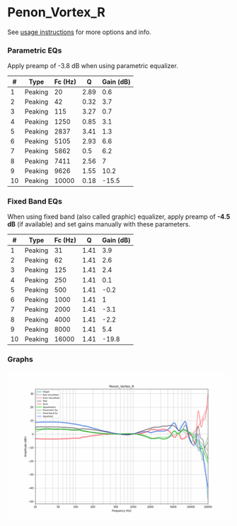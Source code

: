 # Penon_Vortex_R
See [usage instructions](https://github.com/jaakkopasanen/AutoEq#usage) for more options and info.

### Parametric EQs
Apply preamp of -3.8 dB when using parametric equalizer.

|   # | Type    |   Fc (Hz) |    Q |   Gain (dB) |
|-----|---------|-----------|------|-------------|
|   1 | Peaking |        20 | 2.89 |         0.6 |
|   2 | Peaking |        42 | 0.32 |         3.7 |
|   3 | Peaking |       115 | 3.27 |         0.7 |
|   4 | Peaking |      1250 | 0.85 |         3.1 |
|   5 | Peaking |      2837 | 3.41 |         1.3 |
|   6 | Peaking |      5105 | 2.93 |         6.6 |
|   7 | Peaking |      5862 | 0.5  |         6.2 |
|   8 | Peaking |      7411 | 2.56 |         7   |
|   9 | Peaking |      9626 | 1.55 |        10.2 |
|  10 | Peaking |     10000 | 0.18 |       -15.5 |

### Fixed Band EQs
When using fixed band (also called graphic) equalizer, apply preamp of **-4.5 dB** (if available) and set gains manually with these parameters.

|   # | Type    |   Fc (Hz) |    Q |   Gain (dB) |
|-----|---------|-----------|------|-------------|
|   1 | Peaking |        31 | 1.41 |         3.9 |
|   2 | Peaking |        62 | 1.41 |         2.6 |
|   3 | Peaking |       125 | 1.41 |         2.4 |
|   4 | Peaking |       250 | 1.41 |         0.1 |
|   5 | Peaking |       500 | 1.41 |        -0.2 |
|   6 | Peaking |      1000 | 1.41 |         1   |
|   7 | Peaking |      2000 | 1.41 |        -3.1 |
|   8 | Peaking |      4000 | 1.41 |        -2.2 |
|   9 | Peaking |      8000 | 1.41 |         5.4 |
|  10 | Peaking |     16000 | 1.41 |       -19.8 |

### Graphs
![](./Penon_Vortex_R.png)
